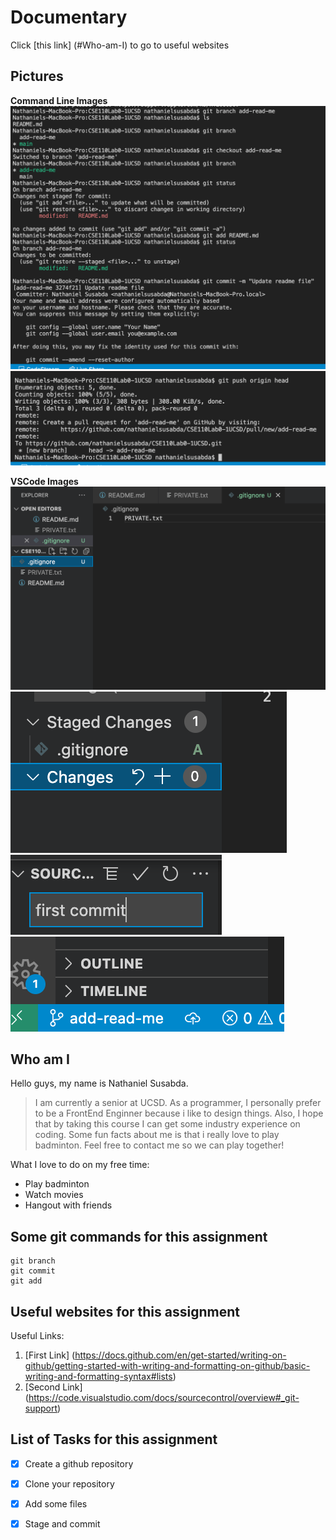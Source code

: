# Documentary

Click [this link] (#Who-am-I) to go to useful websites

## Pictures
**Command Line Images**
![Command Line Image](images/cmndline1.png)
![Command Line Image2](images/cmndline2.png)

**VSCode Images**
![VS Code Image 1](images/fileList.png)
![VS Code Image 2](images/Staged.png)
![VS Code Image 3](images/commitMessage.png)
![VS Code Image 4](images/branchName.png)

## Who am I
Hello guys, my name is Nathaniel Susabda.
> I am currently a senior at UCSD. As a programmer, I personally prefer to be a FrontEnd Enginner because i like to design things. Also, I hope that by taking this course I can get some industry experience on coding. Some fun facts about me is that i really love to play badminton. Feel free to contact me so we can play together!

What I love to do on my free time:
- Play badminton
- Watch movies
- Hangout with friends

## Some git commands for this assignment
```
git branch
git commit
git add
```

## Useful websites for this assignment
Useful Links:
1. [First Link] (https://docs.github.com/en/get-started/writing-on-github/getting-started-with-writing-and-formatting-on-github/basic-writing-and-formatting-syntax#lists)
2. [Second Link] (https://code.visualstudio.com/docs/sourcecontrol/overview#_git-support)

## List of Tasks for this assignment
- [x] Create a github repository
- [x] Clone your repository
- [x] Add some files
- [x] Stage and commit




